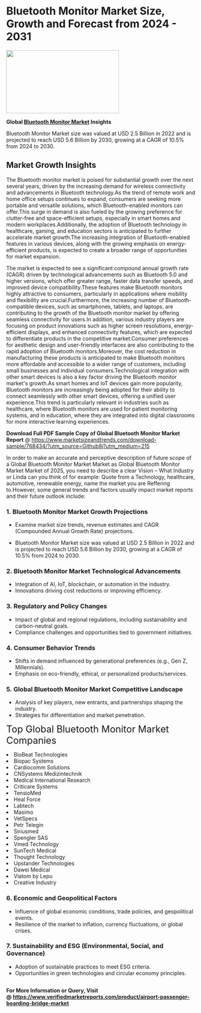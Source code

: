 <H1>Bluetooth Monitor Market Size, Growth and Forecast from 2024 - 2031</H1><img class="aligncenter size-medium wp-image-584254" src="https://thirdeyenews.in/wp-content/uploads/2024/09/Global-Market-Research-300x168.jpeg" alt="" width="300" height="168" /><p><strong>Global&nbsp;<a href="https://www.marketsizeandtrends.com/download-sample/768434/?utm_source=Github8j?utm_medium=215">Bluetooth Monitor Market</a> Insights</strong></p><p>Bluetooth Monitor Market size was valued at USD 2.5 Billion in 2022 and is projected to reach USD 5.6 Billion by 2030, growing at a CAGR of 10.5% from 2024 to 2030.</p><p><h2>Market Growth Insights</h2> <p>The Bluetooth monitor market is poised for substantial growth over the next several years, driven by the increasing demand for wireless connectivity and advancements in Bluetooth technology.As the trend of remote work and home office setups continues to expand, consumers are seeking more portable and versatile solutions, which Bluetooth-enabled monitors can offer.This surge in demand is also fueled by the growing preference for clutter-free and space-efficient setups, especially in smart homes and modern workplaces.Additionally, the adoption of Bluetooth technology in healthcare, gaming, and education sectors is anticipated to further accelerate market growth.The increasing integration of Bluetooth-enabled features in various devices, along with the growing emphasis on energy-efficient products, is expected to create a broader range of opportunities for market expansion.</p> <p>The market is expected to see a significant compound annual growth rate (CAGR) driven by technological advancements such as Bluetooth 5.0 and higher versions, which offer greater range, faster data transfer speeds, and improved device compatibility.These features make Bluetooth monitors highly attractive to consumers, particularly in applications where mobility and flexibility are crucial.Furthermore, the increasing number of Bluetooth-compatible devices, such as smartphones, tablets, and laptops, are contributing to the growth of the Bluetooth monitor market by offering seamless connectivity for users.In addition, various industry players are focusing on product innovations such as higher screen resolutions, energy-efficient displays, and enhanced connectivity features, which are expected to differentiate products in the competitive market.Consumer preferences for aesthetic design and user-friendly interfaces are also contributing to the rapid adoption of Bluetooth monitors.Moreover, the cost reduction in manufacturing these products is anticipated to make Bluetooth monitors more affordable and accessible to a wider range of customers, including small businesses and individual consumers.Technological integration with other smart devices is also a key factor driving the Bluetooth monitor market's growth.As smart homes and IoT devices gain more popularity, Bluetooth monitors are increasingly being adopted for their ability to connect seamlessly with other smart devices, offering a unified user experience.This trend is particularly relevant in industries such as healthcare, where Bluetooth monitors are used for patient monitoring systems, and in education, where they are integrated into digital classrooms for more interactive learning experiences.</p> <p><span class=""><strong>Download Full PDF Sample Copy of Global Bluetooth Monitor Market Report</strong> @ <a href="https://www.marketsizeandtrends.com/download-sample/768434/?utm_source=Github8j?utm_medium=215" target="_blank">https://www.marketsizeandtrends.com/download-sample/768434/?utm_source=Github8j?utm_medium=215</a></span></p><p>In order to make an accurate and perceptive description of future scope of a Global&nbsp;Bluetooth Monitor Market Market as Global&nbsp;Bluetooth Monitor Market Market of 2025, you need to describe a clear Vision &ndash; What Industry or Linda can you think of for example: Quote from a Technology, healthcare, automotive, renewable energy, name the market you are Reffering to.However, some general trends and factors usually impact market reports and their future outlook include:</p><h3>1.&nbsp;<strong>Bluetooth Monitor Market Growth Projections</strong></h3><ul><li>Examine market size trends, revenue estimates and CAGR (Compounded Annual Growth Rate) projections.</li><li><p>Bluetooth Monitor Market size was valued at USD 2.5 Billion in 2022 and is projected to reach USD 5.6 Billion by 2030, growing at a CAGR of 10.5% from 2024 to 2030.</p></li></ul><h3>2.&nbsp;<strong>Bluetooth Monitor Market Technological Advancements</strong></h3><ul><li>Integration of AI, IoT, blockchain, or automation in the industry.</li><li>Innovations driving cost reductions or improving efficiency.</li></ul><h3>3.&nbsp;<strong>Regulatory and Policy Changes</strong></h3><ul><li>Impact of global and regional regulations, including sustainability and carbon-neutral goals.</li><li>Compliance challenges and opportunities tied to government initiatives.</li></ul><h3>4.&nbsp;<strong>Consumer Behavior Trends</strong></h3><ul><li>Shifts in demand influenced by generational preferences (e.g., Gen Z, Millennials).</li><li>Emphasis on eco-friendly, ethical, or personalized products/services.</li></ul><h3>5.&nbsp;<strong>Global Bluetooth Monitor Market Competitive Landscape</strong></h3><ul><li>Analysis of key players, new entrants, and partnerships shaping the industry.</li><li>Strategies for differentiation and market penetration.</li></ul><p data-pm-slice="1 1 []"><span style="color: inherit; font-family: inherit; font-size: 25px;">Top Global Bluetooth Monitor Market Companies</span></p><div class="" data-test-id=""><p><li>BioBeat Technologies</li><li> Biopac Systems</li><li> Cardiocomm Solutions</li><li> CNSystems Medizintechnik</li><li> Medical International Research</li><li> Criticare Systems</li><li> TensioMed</li><li> Heal Force</li><li> Labtech</li><li> Masimo</li><li> VetSpecs</li><li> Petr Telegin</li><li> Siriusmed</li><li> Spengler SAS</li><li> Vmed Technology</li><li> SunTech Medical</li><li> Thought Technology</li><li> Upstander Technologies</li><li> Dawei Medical</li><li> Viatom by Lepu</li><li> Creative Industry</li></p></div><h3>6.&nbsp;<strong>Economic and Geopolitical Factors</strong></h3><ul><li>Influence of global economic conditions, trade policies, and geopolitical events.</li><li>Resilience of the market to inflation, currency fluctuations, or global crises.</li></ul><h3>7.&nbsp;<strong>Sustainability and ESG (Environmental, Social, and Governance)</strong></h3><ul><li>Adoption of sustainable practices to meet ESG criteria.</li><li>Opportunities in green technologies and circular economy principles.</li></ul><h2><strong style="font-size: 14px;">For More Information or Query, Visit @&nbsp;</strong><a style="background-color: #ffffff; font-size: 14px;" href="https://www.marketsizeandtrends.com/report/bluetooth-monitor-market/" target="_blank">https://www.verifiedmarketreports.com/product/airport-passenger-boarding-bridge-market</a></h2>
